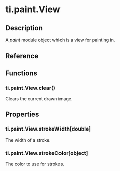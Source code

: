 # ti.paint.View

## Description

A _paint_ module object which is a view for painting in.

## Reference

## Functions

### ti.paint.View.clear()

Clears the current drawn image.

## Properties

### ti.paint.View.strokeWidth[double]

The width of a stroke.

### ti.paint.View.strokeColor[object]

The color to use for strokes.